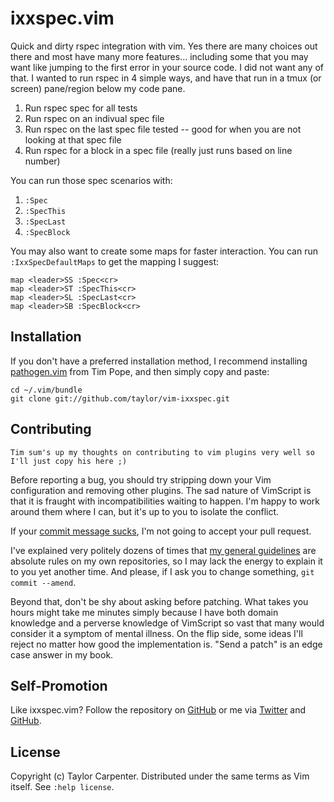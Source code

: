 ixxspec.vim
============

Quick and dirty rspec integration with vim.  Yes there are many choices out
there and most have many more features... including some that you may want like
jumping to the first error in your source code.   I did not want any of that.
I wanted to run rspec in 4 simple ways, and have that run in a tmux (or screen)
pane/region below my code pane.

 1. Run rspec spec for all tests
 1. Run rspec on an indivual spec file
 1. Run rspec on the last spec file tested -- good for when you are not looking at that spec file
 1. Run rspec for a block in a spec file (really just runs based on line number)


You can run those spec scenarios with:

 1. `:Spec`
 1. `:SpecThis`
 1. `:SpecLast`
 1. `:SpecBlock`

You may also want to create some maps for faster interaction.  You can run
`:IxxSpecDefaultMaps` to get the mapping I suggest:

    map <leader>SS :Spec<cr>
    map <leader>ST :SpecThis<cr>
    map <leader>SL :SpecLast<cr>
    map <leader>SB :SpecBlock<cr>

Installation
------------

If you don't have a preferred installation method, I recommend installing
[pathogen.vim](https://github.com/tpope/vim-pathogen) from Tim Pope, and then
simply copy and paste:

    cd ~/.vim/bundle
    git clone git://github.com/taylor/vim-ixxspec.git

Contributing
------------

`Tim sum's up my thoughts on contributing to vim plugins very well so I'll just copy his here ;)`

Before reporting a bug, you should try stripping down your Vim
configuration and removing other plugins.  The sad nature of VimScript
is that it is fraught with incompatibilities waiting to happen.  I'm
happy to work around them where I can, but it's up to you to isolate
the conflict.

If your [commit message sucks](http://stopwritingramblingcommitmessages.com/),
I'm not going to accept your pull request.

I've explained very politely dozens of times that [my general
guidelines](http://tbaggery.com/2008/04/19/a-note-about-git-commit-messages.html)
are absolute rules on my own repositories, so I may lack the energy to explain
it to you yet another time.  And please, if I ask you to change something, `git
commit --amend`.

Beyond that, don't be shy about asking before patching.  What takes you
hours might take me minutes simply because I have both domain knowledge
and a perverse knowledge of VimScript so vast that many would consider
it a symptom of mental illness.  On the flip side, some ideas I'll
reject no matter how good the implementation is.  "Send a patch" is an
edge case answer in my book.

Self-Promotion
--------------

Like ixxspec.vim? Follow the repository on
[GitHub](https://github.com/taylor/vim-ixxspec)
or me via [Twitter](http://twitter.com/ixx) and
[GitHub](https://github.com/taylor).

License
-------

Copyright (c) Taylor Carpenter.  Distributed under the same terms as Vim itself.
See `:help license`.
